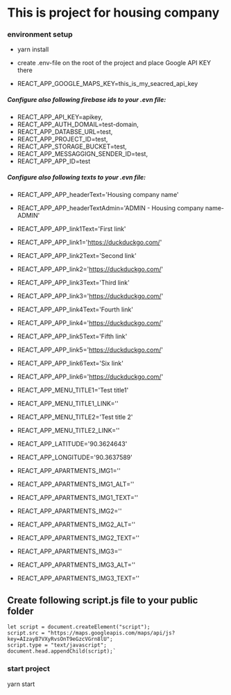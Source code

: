 # This is project for housing company

### environment setup
- yarn install
- create .env-file on the root of the project and place Google API KEY there

- REACT_APP_GOOGLE_MAPS_KEY=this_is_my_seacred_api_key

##### Configure also following firebase ids to your .evn file:
- REACT_APP_API_KEY=apikey,
- REACT_APP_AUTH_DOMAIL=test-domain,
- REACT_APP_DATABSE_URL=test,
- REACT_APP_PROJECT_ID=test,
- REACT_APP_STORAGE_BUCKET=test,
- REACT_APP_MESSAGGIGN_SENDER_ID=test,
- REACT_APP_APP_ID=test


##### Configure also following texts to your .evn file:
- REACT_APP_APP_headerText='Housing company name'
- REACT_APP_APP_headerTextAdmin='ADMIN - Housing company name- ADMIN'

- REACT_APP_APP_link1Text='First link'
- REACT_APP_APP_link1='https://duckduckgo.com/'
- REACT_APP_APP_link2Text='Second link'
- REACT_APP_APP_link2='https://duckduckgo.com/'
- REACT_APP_APP_link3Text='Third link'
- REACT_APP_APP_link3='https://duckduckgo.com/'
- REACT_APP_APP_link4Text='Fourth link'
- REACT_APP_APP_link4='https://duckduckgo.com/'
- REACT_APP_APP_link5Text='Fifth link'
- REACT_APP_APP_link5='https://duckduckgo.com/'
- REACT_APP_APP_link6Text='Six link'
- REACT_APP_APP_link6='https://duckduckgo.com/'
- REACT_APP_MENU_TITLE1='Test title1'
- REACT_APP_MENU_TITLE1_LINK=''
- REACT_APP_MENU_TITLE2='Test title 2'
- REACT_APP_MENU_TITLE2_LINK=''
- REACT_APP_LATITUDE='90.3624643'
- REACT_APP_LONGITUDE='90.3637589'
- REACT_APP_APARTMENTS_IMG1=''
- REACT_APP_APARTMENTS_IMG1_ALT=''
- REACT_APP_APARTMENTS_IMG1_TEXT=''
- REACT_APP_APARTMENTS_IMG2=''
- REACT_APP_APARTMENTS_IMG2_ALT=''
- REACT_APP_APARTMENTS_IMG2_TEXT=''
- REACT_APP_APARTMENTS_IMG3=''
- REACT_APP_APARTMENTS_IMG3_ALT=''
- REACT_APP_APARTMENTS_IMG3_TEXT=''

## Create following script.js file to your public folder

````
let script = document.createElement("script");
script.src = "https://maps.googleapis.com/maps/api/js?key=AIzayB7VXyRvsOnT9eGzcVGrn8lU";
script.type = "text/javascript";
document.head.appendChild(script);`
````
### start project
yarn start
